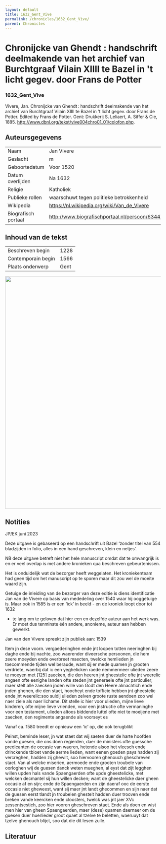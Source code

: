 ```yaml
---
layout: default
title: 1632_Gent_Vive
permalink: /chronicles/1632_Gent_Vive/
parent: Chronicles
--- 
```



# Chronĳcke van Ghendt : handschrift deelmakende van het archief van Burchtgraaf Vilain XIIII te Bazel in 't licht gegev. door Frans de Potter 

### 1632_Gent_Vive 

Vivere, Jan. Chronĳcke van Ghendt : handschrift deelmakende van het archief van Burchtgraaf Vilain XIIII te Bazel in ’t licht gegev. door Frans de Potter. Edited by Frans de Potter. Gent: Drukkerij S. Leliaert, A. Siffer & Cie, 1885. http://www.dbnl.org/tekst/vive004chro01_01/colofon.php. 

## Auteursgegevens 

| | | 
| --------------- | --------------- | 
| Naam | Jan Vivere | 
| Geslacht | m | 
| Geboortedatum | Voor  1520 | 
| Datum overlijden | Na 1632 | 
| Religie | Katholiek | 
| Publieke rollen | waarschuwt tegen politieke betrokkenheid | 
| Wikipedia | https://nl.wikipedia.org/wiki/Van_de_Vivere | 
| Biografisch portaal | http://www.biografischportaal.nl/persoon/63447191 | 

## Inhoud van de tekst 

| | | 
| --------------- | --------------- | 
| Beschreven begin | 1228 | 
| Contemporain begin | 1566 | 
| Plaats onderwerp | Gent | 

[<img src="..\..\barplots_chronicles\1632_Gent_Vive.jpg" width="750"/>](..\..\barplots_chronicles\1632_Gent_Vive.jpg) 

## Notities 

JP/EK  juni 2023

Deze uitgave is gebaseerd op een handschrift uit Bazel ‘zonder titel van 554
bladzijden in folio, alles in een hand geschreven, klein en netjes’.

NB deze uitgave betreft niet het hele manuscript omdat dat te omvangrijk is en
er veel overlap is met andere kronieken qua beschreven gebeurtenissen.

Het is onduidelijk wat de bezorger heeft weggelaten. Het kroniekenteam had
geen tijd om het manuscript op te sporen maar dit zou wel de moeite waard
zijn.

Getuige de inleiding van de bezorger van deze editie is diens identificatie
Jan van de Vivere op basis van mededeling over 1540 waar hij ooggetuige is.
Maar ook in 1585 is er een ‘ick’ in beeld - en de kroniek loopt door tot 1632
- te lang om te geloven dat hier een en dezelfde auteur aan het werk was. Er
moet dus tenminste één andere, anonieme, auteur aan hebben gewerkt.

Jan van den Vivere spreekt zijn publiek aan: 1539

Item jn dese voorn. vergaederinghen ende jnt loopen totten neeringhen bij
daghe ende bij nachte, zoo waerender diveersche persoonen, die hem zeere
moeyden ende overbreet maecten, twelcke hemlieden jn toecommende tijden wel
beraude, want sij er mede quamen jn grooten verdriete, waerbij dat ic een
yeghelicken raede nemmermeer ulieden zeere te moeyen met [125] zaecken, die
den heeren jnt gheestelic ofte jnt weerelic angaen ofte eenighe landen ofte
steden jnt generaele ofte jnt particulier; maer stelt alle zaecken jnden wille
van Godt den Heere almachtich ende jnden ghenen, die den staet, hoocheyt ende
tofficie hebben jnt gheestelic ende jnt weerelic:soo suldij ulieden zelven
groote ruste aendoen zoo wel naer ziele als naer lichame. Dit stelle ic hier
voor ulieden, mijne lieve kinderen, ofte mijne lieve vrienden, voor een
jnstructie ofte vermaninghe voor een testament, ulieden altoos biddende luttel
ofte niet te moeijene met zaecken, den regimente angaende als voorseyt es

Vanaf ca. 1580 treedt er opnieuw een ‘ic’ op, die ook terugblikt

Peinst, beminde leser, jn wat staet dat wij saeten duer de harte hoofden vande
guesen, die ons doen regierden, daer de ministers ofte guessche predicanten de
occasie van waeren, hetende alsoo het vleesch ende drinckende tbloet vande
aerme lieden, want eenen goeden pays hadden zij vercreghen, hadden zij
ghewilt, soo hiervooren ghenouch gheschreven staet. Van al welcke miserien,
aermoede ende grooten troubele van oorloghen wij de guesen danck weten
mueghen, al eyst dat zijt legghen willen upden hals vande Spaengaerden ofte
upde gheestelicke, met welcken decmantel sij hun willen decken; want de
gheestelicke daer gheen occasie af en sijn; ende de Spaengaerden en zijn
daeraf ooc de eerste occasie niet gheweest, want sij maer jnt landt ghecommen
en sijn naer dat de guesen eerst tlandt jn troubelen ghestelt hadden duer
trooven ende breken vande keercken ende cloosters, twelck was jnt jaer XVc
zessentsestich, zoo hier vooren gheschreven staet. Ende als doen en wist men
hier van gheen Spaengaerden, maer (dese) quamen daernaer om de guesen duer
huerlieder groot quaet al tzelve te beletten, waeruuyt dat tzelve ghenouch
blijct, soo dat die dit lesen zulle.



## Literatuur 

